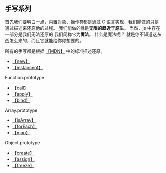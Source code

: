 ## 手写系列

首先我们要明白一点，内置对象、操作符都是通过 C 语言实现，我们能做的只是通过描述来还原他的过程。
我们能做的就是**无限的趋近于原生**。
当然，js 中存在一部分是我们无法还原的 我们简称它为**魔法**。
什么是魔法呢？
就是你不知道这东西怎么来的，而且它就能给你你想要的。

所有的手写都是根据 [【MDN】](https://developer.mozilla.org/) 中的标准描述还原。

+ [【new】](/new.md)
+ [【instanceof】](/instanceof.md)

Function.prototype
+ [【call】](/call.md)
+ [【apply】](/apply.md)
+ [【bind】](/bind.md)

Array.prototype
+ [【isArray】](/isArray.md)
+ [【forEach】](/forEach.md)
+ [【map】](/map.md)


Object.prototype
+ [【create】](/create.md)
+ [【assign】](/assign.md)
+ [【freeze】](/freeze.md)
